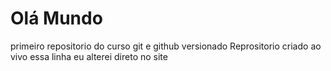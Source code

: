 # Olá Mundo 
 primeiro repositorio do curso git e github versionado
 Reprositorio criado ao vivo
 essa linha eu alterei direto no site 
